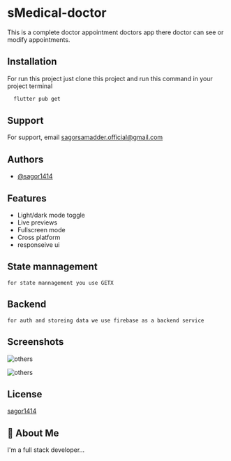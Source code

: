 
# sMedical-doctor

This is a complete doctor appointment doctors app there doctor can see or modify appointments.


## Installation

For run this project just clone this project and run this command in your project terminal

```bash
  flutter pub get
```
    
## Support

For support, email sagorsamadder.official@gmail.com


## Authors

- [@sagor1414](https://www.github.com/sagor1414)


## Features

- Light/dark mode toggle
- Live previews
- Fullscreen mode
- Cross platform
- responseive ui


## State mannagement
    for state mannagement you use GETX
## Backend
    for auth and storeing data we use firebase as a backend service
## Screenshots
![others](https://github.com/sagor1414/sMedical/blob/main/assets/images/Screenshot_1701920083.png?raw=true)

![others](https://github.com/sagor1414/sMedical/blob/main/assets/images/Screenshot_1701920088.png?raw=true)

## License
[sagor1414](https://github.com/sagor1414)


## 🚀 About Me
I'm a full stack developer...

